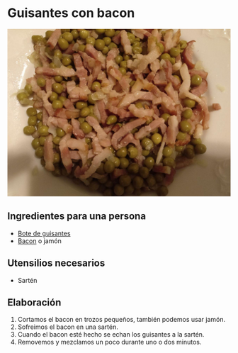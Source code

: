 # Guisantes con bacon

![](images/guisantes-bacon-full.jpg)

## Ingredientes para una persona

* [Bote de guisantes](ingredients/bote-guisantes.md)
* [Bacon](ingredients/bacon.md) o jamón

## Utensilios necesarios

* Sartén

## Elaboración

1. Cortamos el bacon en trozos pequeños, también podemos usar jamón.
1. Sofreimos el bacon en una sartén.
1. Cuando el bacon esté hecho se echan los guisantes a la sartén.
1. Removemos y mezclamos un poco durante uno o dos minutos. 